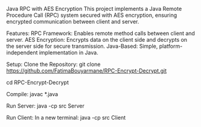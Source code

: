 Java RPC with AES Encryption
This project implements a Java Remote Procedure Call (RPC) system secured with AES encryption, ensuring encrypted communication between client and server.

Features:
RPC Framework: Enables remote method calls between client and server.
AES Encryption: Encrypts data on the client side and decrypts on the server side for secure transmission.
Java-Based: Simple, platform-independent implementation in Java.

Setup:
Clone the Repository:
git clone https://github.com/FatimaBouyarmane/RPC-Encrypt-Decrypt.git

cd RPC-Encrypt-Decrypt

Compile:
javac *.java

Run Server:
java -cp src Server

Run Client: In a new terminal:
java -cp src Client
